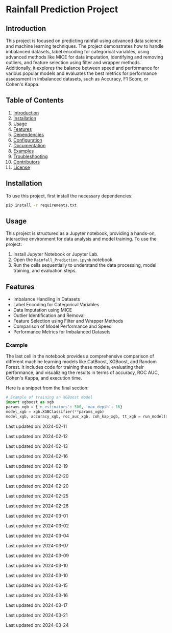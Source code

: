 ﻿# Rainfall Prediction Project

## Introduction

This project is focused on predicting rainfall using advanced data science and machine learning techniques. The project demonstrates how to handle imbalanced datasets, label encoding for categorical variables, using advanced methods like MICE for data imputation, identifying and removing outliers, and feature selection using filter and wrapper methods. Additionally, it explores the balance between speed and performance for various popular models and evaluates the best metrics for performance assessment in imbalanced datasets, such as Accuracy, F1 Score, or Cohen's Kappa.

## Table of Contents

1. [Introduction](#introduction)
2. [Installation](#installation)
3. [Usage](#usage)
4. [Features](#features)
5. [Dependencies](#dependencies)
6. [Configuration](#configuration)
7. [Documentation](#documentation)
8. [Examples](#examples)
9. [Troubleshooting](#troubleshooting)
10. [Contributors](#contributors)
11. [License](#license)

## Installation

To use this project, first install the necessary dependencies:

```bash
pip install -r requirements.txt
```

## Usage

This project is structured as a Jupyter notebook, providing a hands-on, interactive environment for data analysis and model training. To use the project:

1. Install Jupyter Notebook or Jupyter Lab.
2. Open the `Rainfall_Prediction.ipynb` notebook.
3. Run the cells sequentially to understand the data processing, model training, and evaluation steps.


## Features

- Imbalance Handling in Datasets
- Label Encoding for Categorical Variables
- Data Imputation using MICE
- Outlier Identification and Removal
- Feature Selection using Filter and Wrapper Methods
- Comparison of Model Performance and Speed
- Performance Metrics for Imbalanced Datasets


### Example

The last cell in the notebook provides a comprehensive comparison of different machine learning models like CatBoost, XGBoost, and Random Forest. It includes code for training these models, evaluating their performance, and visualizing the results in terms of accuracy, ROC AUC, Cohen's Kappa, and execution time.

Here is a snippet from the final section:

```python
# Example of training an XGBoost model
import xgboost as xgb
params_xgb = {'n_estimators': 500, 'max_depth': 16}
model_xgb = xgb.XGBClassifier(**params_xgb)
model_xgb, accuracy_xgb, roc_auc_xgb, coh_kap_xgb, tt_xgb = run_model(model_xgb, X_train, y_train, X_test, y_test)
```


Last updated on: 2024-02-11

Last updated on: 2024-02-12

Last updated on: 2024-02-13

Last updated on: 2024-02-16

Last updated on: 2024-02-19

Last updated on: 2024-02-20

Last updated on: 2024-02-20

Last updated on: 2024-02-25

Last updated on: 2024-02-26

Last updated on: 2024-03-01

Last updated on: 2024-03-02

Last updated on: 2024-03-04

Last updated on: 2024-03-07

Last updated on: 2024-03-09

Last updated on: 2024-03-10

Last updated on: 2024-03-10

Last updated on: 2024-03-15

Last updated on: 2024-03-16

Last updated on: 2024-03-17

Last updated on: 2024-03-21

Last updated on: 2024-03-24